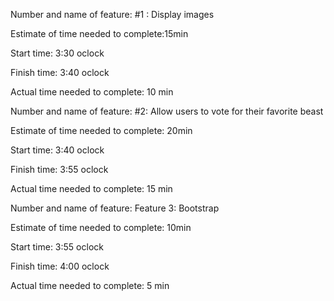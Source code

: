 Number and name of feature: #1 : Display images

Estimate of time needed to complete:15min

Start time: 3:30 oclock

Finish time: 3:40 oclock

Actual time needed to complete: 10 min




Number and name of feature:  #2: Allow users to vote for their favorite beast

Estimate of time needed to complete: 20min

Start time: 3:40 oclock

Finish time: 3:55 oclock

Actual time needed to complete: 15 min




Number and name of feature:  Feature 3: Bootstrap

Estimate of time needed to complete: 10min

Start time: 3:55 oclock

Finish time: 4:00 oclock

Actual time needed to complete: 5 min



